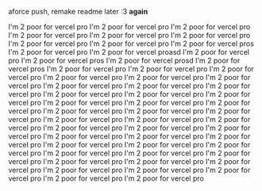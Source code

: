 aforce push, remake readme later :3 **again**

I'm 2 poor for vercel pro
I'm 2 poor for vercel pro
I'm 2 poor for vercel pro
I'm 2 poor for vercel pro
I'm 2 poor for vercel pro
I'm 2 poor for vercel pro
I'm 2 poor for vercel pro
I'm 2 poor for vercel pro
I'm 2 poor for vercel pros
I'm 2 poor for vercel pro
I'm 2 poor for vercel proasd
I'm 2 poor for vercel pro
I'm 2 poor for vercel pros
I'm 2 poor for vercel prosd
I'm 2 poor for vercel pros
I'm 2 poor for vercel pro
I'm 2 poor for vercel pro
I'm 2 poor for vercel pro
I'm 2 poor for vercel pro
I'm 2 poor for vercel pro
I'm 2 poor for vercel pro
I'm 2 poor for vercel pro
I'm 2 poor for vercel pro
I'm 2 poor for vercel pro
I'm 2 poor for vercel pro
I'm 2 poor for vercel pro
I'm 2 poor for vercel pro
I'm 2 poor for vercel pro
I'm 2 poor for vercel pro
I'm 2 poor for vercel pro
I'm 2 poor for vercel pro
I'm 2 poor for vercel pro
I'm 2 poor for vercel pro
I'm 2 poor for vercel pro
I'm 2 poor for vercel pro
I'm 2 poor for vercel pro
I'm 2 poor for vercel pro
I'm 2 poor for vercel pro
I'm 2 poor for vercel pro
I'm 2 poor for vercel pro
I'm 2 poor for vercel pro
I'm 2 poor for vercel pro
I'm 2 poor for vercel pro
I'm 2 poor for vercel pro
I'm 2 poor for vercel pro
I'm 2 poor for vercel pro
I'm 2 poor for vercel pro
I'm 2 poor for vercel pro
I'm 2 poor for vercel pro
I'm 2 poor for vercel pro
I'm 2 poor for vercel pro
I'm 2 poor for vercel pro
I'm 2 poor for vercel pro
I'm 2 poor for vercel pro
I'm 2 poor for vercel pro
I'm 2 poor for vercel pro

